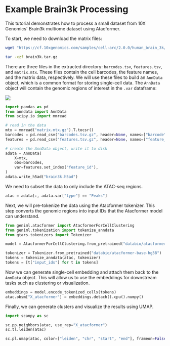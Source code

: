 # Example Brain3k Processing
This tutorial demonstrates how to process a small dataset from 10X Genomics' Brain3k multiome dataset using Atacformer. 

To start, we need to download the matrix files:

```bash
wget "https://cf.10xgenomics.com/samples/cell-arc/2.0.0/human_brain_3k/human_brain_3k_filtered_feature_bc_matrix.tar.gz" -O  "brain3k.tar.gz"

tar -xzf brain3k.tar.gz
```

There are three files in the extracted directory: `barcodes.tsv`, `features.tsv`, and `matrix.mtx`. These files contain the cell barcodes, the feature names, and the matrix data, respectively. We will use these files to build an `AnnData` object, which is a common format for storing single-cell data. The `AnnData` object will contain the genomic regions of interest in the `.var` dataframe:

<img align="center" src="../../img/making_anndata.svg" style="margin-left: auto; margin-right: auto; display: block;">

```python
import pandas as pd
from anndata import AnnData
from scipy.io import mmread

# read in the data
mtx = mmread("matrix.mtx.gz").T.tocsr()
barcodes = pd.read_csv("barcodes.tsv.gz", header=None, names=["barcode"], sep="\t")
features = pd.read_csv("features.tsv.gz", header=None, names=["feature_id", "feature_name", "type", "chr", "start", "end"], sep="\t")

# create the AnnData object, write it to disk
adata = AnnData(
    X=mtx,
    obs=barcodes,
    var=features.set_index("feature_id"),
)
adata.write_h5ad("brain3k.h5ad")
```

We need to subset the data to only include the ATAC-seq regions.

```python
atac = adata[:, adata.var["type"] == "Peaks"]
```

Next, we will pre-tokenize the data using the Atacformer tokenizer. This step converts the genomic regions into input IDs that the Atacformer model can understand.

```python
from geniml.atacformer import AtacformerForCellClustering
from geniml.tokenization import tokenize_anndata
from gtars.tokenizers import Tokenizer

model = AtacformerForCellClustering.from_pretrained("databio/atacformer-base-hg38")

tokenizer = Tokenizer.from_pretrained("databio/atacformer-base-hg38")
tokens = tokenize_anndata(atac, tokenizer)
tokens = [t["input_ids"] for t in tokens]
```

Now we can generate single-cell embedding and attach them back to the `AnnData` object. This will allow us to use the embeddings for downstream tasks such as clustering or visualization.

```python
embeddings = model.encode_tokenized_cells(tokens)
atac.obsm["X_atacformer"] = embeddings.detach().cpu().numpy()
```

Finally, we can generate clusters and visualize the results using UMAP. 

```python
import scanpy as sc

sc.pp.neighbors(atac, use_rep="X_atacformer")
sc.tl.leiden(atac)

sc.pl.umap(atac, color=["leiden", "chr", "start", "end"], frameon=False, wspace=0.4, hspace=0.4)
```
